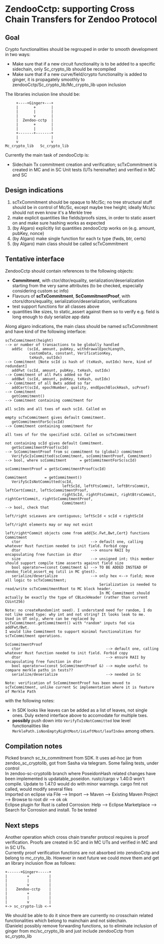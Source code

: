 # ZendooCctp: supporting Cross Chain Transfers for Zendoo Protocol

## Goal
Crypto functionalities should be regrouped in order to smooth development in two ways:
+ Make sure that if a new circuit functionality is to be added to a specific sidechain, only Sc_crypto_lib should be recompiled
+ Make sure that if a new curve/field/crypto functionality is added to ginger, it is propagately smoothly to zendooCctp/Sc_crypto_lib/Mc_crypto_lib upon inclusion

The libraries inclusion line should be:

         +----+Ginger+---+
         |       +       |
         |       |       |
         |       v       |
         |  Zendoo-cctp  |
         |       +       |
         |       |       |
         +-------+-------+
         |               |
         v               v
    Mc_crypto_lib   Sc_crypto_lib

Currently the main task of zendooCctp is:  
+ Sidechain Tx commitment creation and verification; scTxCommitment is created in MC and in SC Unit tests (UTs hereinafter) and verified in MC and SC  

## Design indications
1. scTxCommitment should be opaque to Mc/Sc; no tree structural stuff should be in control of Mc/Sc, except maybe tree height; ideally Mc/sc should not even know it's a Merkle tree
2. make explicit quantities like fields/proofs sizes, in order to static assert on and make sure hashing works as expected
3. (by Algaro) explicitly list quantities zendooCctp works on (e.g. amount, pubKey, nonce)
4. (by Algaro) make single function for each tx type (fwds, btr, certs)
5. (by Algaro) main class should be called scTxCommitment

## Tentative interface
ZendooCctp should contain references to the following objects:
- **Commitment**, with ctor/dtor/equality, serialization/deserialization starting from the very same attributes (to be checked, especially considering custom sc info)
- Flavours of **scTxCommitment**, **ScCommitmentProof**, with ctors/dtors/equality, serialization/deserialization, verifications
- test support functions for all classes above
- quantities like sizes, to static_assert against them so to verify e.g. field is long enough to duly serialize app data

Along algaro indications, the main class should be named scTxCommitment and have kind of the following interface:
```
scTxCommitment(height)                                                --> or number of transactions to be globally handled
   addSc  (scId, amount, pubKey, withdrawalEpochLength,
           customData, constant, VerificationKey,
           txHash, outIdx)                                            --> Commitment [Note scId is hash of (txHash, outIdx) here, kind of redundant]
   addFwt (scId, amount, pubKey, txHash, outIdx)                      --> Commitment of all Fwts added so far
   addBwt (scId, amount, pubKey, txHash, outIdx)                      --> Commitment of all Bwts added so far
   addCert(scId, epochNumber, quality, endEpochBlockHash, scProof)    --> Commitment
   getCommitment()                                                    --> Commitment containing commitment for
                                                                          all scIds and all txes of each scId. Called on
                                                                          empty scTxCommitment gives default Commitment.
   getCommitmentForSc(scId)                                           --> Commitment containing commitment for
                                                                          all txes of for the specified scId. Called on scTxCommitment
                                                                          not containing scId gives default Commitment.
   getScCommitmentProof(scId)                                         --> ScCommitmentProof from sc commitment to (global) commitment
   VerifyScIsCommitted(scCommitment, scCommitmentProof, Commitment)   --> bool, where scCommitment      = getCommitmentForSc(scId)
                                                                                      scCommitmentProof = getScCommitmentProof(scId)
                                                                                      Commitment        = getCommitment()
   VerifyScIsNotCommitted(scId,
                          leftScId, leftFtsCommit, leftBtrsCommit, leftCertCommit, leftScCommitmentProof, 
                          rightScId, rightFtsCommit, rightBtrsCommit, rightCertCommit, rightScCommitmentProof,
                          Commitment)                                 --> bool, check that 
                                                                          left/right scLeaves are contiguous; leftScId < scId < rightScId
                                                                          left/right elements may or may not exist
                                                                          left/right*Commit objects come from add{Sc.Fwt,Bwt,Cert} functions
Commitment
   ctor                                --> default one, calling whatever Rust function needed to init field. Forbid copy
   dtor                                --> ensure RAII by encapsulating free function in dtor
   size                                --> unsigned int; this member should support compile time asserts against field size
   bool operator==(const Commitment &) --> TO BE ADDED INSTEAD OF zendoo_field_assert_eq (util in MC gtest).
   serialize/deserialize               --> only hex <--> field; move all logic to scTxCommitment;
                                           Serialization is needed to read/write scTxCommitmentRoot to MC block header.
                                           In MC Commitment should actually be exactly the type of CBLockHeader (rather than current CUint256)
   
Note: no createRandom(int seed). I understand need for random, I do not like seed type: why int and not string? It looks leak to me.
Used in UT only, where can be replaced by scTxCommitment.getCommitment() with "random" inputs fed via addFwt/Bwt.
I would like Commitment to support minimal functionalities for scTxCommitment operations.

ScCommitmentProof
   ctor                                       --> default one, calling whatever Rust function needed to init field. Forbid copy
   dtor                                       --> ensure RAII by encapsulating free function in dtor
   bool operator==(const ScCommitmentProof &) --> maybe useful to compare merkle paths in tests??
   serialize/deserialize                      --> needed in Sc

Note: verification of ScCommitmentProof has been moved to scTxCommitment, unlike current Sc implementation where it is feature of Merkle Path
```

with the following notes:
+ In SDK looks like leaves can be added as a list of leaves, not single ones. Duly extend interface above to accomodate for multiple txes.
+ **possibly** push down into ```VerifyTxIsNotCommitted``` low level functionalities like ```MerklePath.isNonEmptyRightMost/isLeftMost/leafIndex``` among others.

## Compilation notes
Picked branch sc_tx_commitment from SDK. It uses ad-hoc jar from zendoo_sc_cryptolib, got from Sasha via telegram. Some failing tests, under control  
In zendoo-sc-cryptolib branch where PoseidonHash related changes have been implemented is updatable_poseidon. rustc/cargo v 1.40.0 won't compile. Update to 1.47.0 would do with minor warnings. cargo fmt not called, would modify several files  
Imported on eclipse via File --> Import --> Maven --> Existing Maven Project --> Browse to root dir --> ok ok  
Eclipse plugin for Rust is called Corrosion: Help --> Eclipse Marketplace --> Search for Corrosion and install. To be tested

## Next steps
Another operation which cross chain transfer protocol requires is proof verification. Proofs are created in SC and in MC UTs and verified in MC and in SC UTs.  
Currently proof verification functions are not absorbed into zendooCctp and belong to mc_cryto_lib. However in next future we could move them and get an library inclusion flow as follows:  

    +------+Ginger+-----+
    |         +         |
    |         |         |
    |         v         |
    |    Zendoo-cctp    |
    |         +         |
    |         |         |
    |         v         |
    +-> sc_crypto-lib <-+

We should be able to do it since there are currently no crosschain related functionalities which belong to mainchain and not sidechain.  
(Daniele) possibly remove forwarding functions, so to eliminate inclusion of ginger from mc/sc_crypto_lib and just include zendooCctp from sc_crypto_lib

